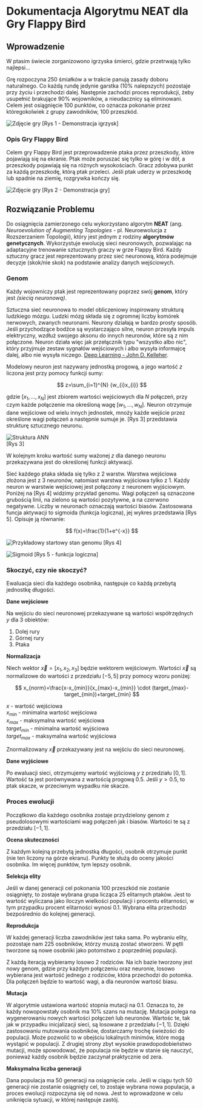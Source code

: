 # Dokumentacja Algorytmu NEAT dla Gry Flappy Bird

## Wprowadzenie

W ptasim świecie zorganizowono igrzyska śmierci, gdzie przetrwają tylko najlepsi...

Grę rozpoczyna $250$ śmiałków a w trakcie panują zasady doboru naturalnego. Co każdą rundę jedynie garstka ($10$% nalepszych) pozostaje przy życiu i przechodzi dalej. Następnie zachodzi proces reprodukcji, żeby usupełnić brakujące $90$% wojowników, a nieudacznicy są eliminowani. Celem jest osiągnięcie $100$ punktów, co oznacza pokonanie przez któregokolwiek z grupy zawodników, $100$ przeszkód.

![Zdjęcie gry](game2.png)
[Rys 1 - Demonstracja igrzysk]

### Opis Gry Flappy Bird

Celem gry Flappy Bird jest przeprowadzenie ptaka przez przeszkody, które pojawiają się na ekranie. Ptak może poruszać się tylko w górę i w dół, a przeszkody pojawiają się na różnych wysokościach. Gracz zdobywa punkt za każdą przeszkodę, którą ptak przeleci. Jeśli ptak uderzy w przeszkodę lub spadnie na ziemię, rozgrywka kończy się. 

![Zdjęcie gry](game1.png)
[Rys 2 - Demonstracja gry]

## Rozwiązanie Problemu

Do osiągnięcia zamierzonego celu wykorzystano algorytm **NEAT** (ang. *Neuroevolution of Augmenting Topologies* - pl. Neuroewolucja z Rozszerzaniem Topologii), który jest jednym z rodziny **algorytmów genetycznych**. Wykorzystuje ewolucję sieci neuronowych, pozwalając na adaptacyjne trenowanie sztucznych graczy w grze Flappy Bird. Każdy sztuczny gracz jest reprezentowany przez sieć neuronową, która podejmuje decyzje (skok/nie skok) na podstawie analizy danych wejściowych.

### Genom

Każdy wojowniczy ptak jest reprezentowany poprzez swój **genom**, który jest *(siecią neuronową)*. 

Sztuczna sieć neuronowa to model obliczeniowy inspirowany strukturą ludzkiego mózgu. Ludzki mózg składa się z ogromnej liczby komórek nerwowych, zwanych neuronami. Neurony działają w bardzo prosty sposób. Jeśli przychodzące bodźce są wystarczająco silne, neuron przesyła impuls elektryczny, wzdłuż swojego aksonu do innych neuronów, które są z nim połączone. Neuron działa więc jak przełącznik typu "wszystko albo nic", który przyjmuje zestaw sygnałów wejściowych i albo wysyła informajcę dalej, albo nie wysyła niczego. [Deep Learning - John D. Kelleher](). 

Modelowy neuron jest nazywany jednostką progową, a jego wartość $z$ liczona jest przy pomocy funkcji sumy:

$$
z=\sum_{i=1}^{N} {w_{i}x_{i}}
$$

gdzie $[x_{1},\dots,x_{N}]$ jest zbiorem wartości wejściowych dla $N$ połączeń, przy czym każde połączenie ma określoną wagę $[w_{1},\dots,w_{N}]$. Neuron otrzymuje dane wejściowe od wielu innych jednostek, mnoży każde wejście przez określone wagi połączeń a następnie sumuje je. [Rys 3] przedstawia strukturę sztucznego neuronu.

![Struktura ANN](ann.png)  
[Rys 3]

W kolejnym kroku wartość sumy ważonej $z$ dla danego neuronu przekazywana jest do określonej funkcji aktywacji. 

Sieć każdego ptaka składa się tylko z 2 warstw. Warstwa wejściowa złożona jest z 3 neuronów, natomiast warstwa wyjściowa tylko z 1. Każdy neuron w warstwie wejściowej jest połączony z neuronem wyjściowym. Poniżej na [Rys 4] widzimy przykład genomu. Wagi połączeń są oznaczone grubością linii, na zielono są wartości pozytywne, a na czerwono negatywne. Liczby w neuronach oznaczają wartości biasów. Zastosowana funcja aktywacji to sigmoida (funkcja logiczna), jej wykres przedstawia [Rys 5]. Opisuje ją równanie:

$$
f(x)=\frac{1}{1+e^{-x}}
$$

![Przykładowy startowy stan genomu](image.png)
[Rys 4]

![Sigmoid](sigmoid.png)
[Rys 5 - funkcja logiczna]

### Skoczyć, czy nie skoczyć?

Ewaluacja sieci dla każdego osobnika, następuje co każdą przebytą jednostkę długości. 

**Dane wejściowe**

Na wejściu do sieci neuronowej przekazywane są wartości współrzędnych $y$ dla 3 obiektów:

1. Dolej rury
2. Górnej rury
3. Ptaka

**Normalizacja**

Niech wektor $\vec{x} = [x_{1}, x_{2}, x_{3}]$ będzie wektorem wejściowym. Wartości $\vec{x}$ są normalizowe do wartości z przedziału $[-5, 5]$ przy pomocy wzoru poniżej:

$$
x_{norm}=\frac{x-x_{min}}{x_{max}-x_{min}} \cdot (target_{max}-target_{min})+target_{min}
$$

$x$ - wartość wejściowa  
$x_{min}$ - minimalna wartość wejściowa  
$x_{max}$ - maksymalna wartość wejściowa  
$target_{min}$ - minimalna wartość wyjściowa  
$target_{max}$ - maksymalna wartość wyjściowa

Znormalizowany $\vec{x}$ przekazywany jest na wejściu do sieci neuronowej. 

**Dane wyjściowe**

Po ewaluacji sieci, otrzymujemy wartość wyjściową $y$ z przedziału $[0, 1]$. Wartość ta jest porównywana z wartością progową $0.5$. Jeśli $y > 0.5$, to ptak skacze, w przeciwnym wypadku nie skacze.

### Proces ewolucji

Początkowo dla każdego osobnika zostaje przydzielony genom z pseudolosowymi wartościami wag połączeń jak i biasów. Wartości te są z przedziału $[-1,1]$. 

**Ocena skuteczności**

Z każdym kolejną przebytą jednostką długości, osobnik otrzymuje punkt (nie ten liczony na górze ekranu). Punkty te służą do oceny jakości osobnika. Im więcej punktów, tym lepszy osobnik. 

**Selekcja elity**

Jeśli w danej generacji cel pokonania $100$ przeszkód nie zostanie osiągnięty, to zostaje wybrana grupa licząca $25$ elitarnych ptaków. Jest to wartość wyliczana jako iloczyn wielkości populacji i procentu elitarności, w tym przypadku procent elitarności wynosi $0.1$. Wybrana elita przechodzi bezpośrednio do kolejnej generacji. 

**Reprodukcja**

W każdej generacji liczba zawodników jest taka sama. Po wybraniu elity, pozostaje nam $225$ osobników, którzy muszą zostać stworzeni. W pętli tworzone są nowe osobniki jako potomstwo z poprzedniej populacji.

Z każdą iteracją wybieramy losowo 2 rodziców. Na ich bazie tworzony jest nowy genom, gdzie przy każdym połączeniu oraz neuronie, losowo wybierana jest wartość jednego z rodziców, która przechodzi do potomka. Dla połączeń będzie to wartość wagi, a dla neuronów wartość biasu.

**Mutacja**

W algorytmie ustawiona wartość stopnia mutacji na $0.1$. Oznacza to, że każdy nowopowstały osobnik ma $10$% szans na mutację. Mutacja polega na wygenerowaniu nowych  wartości połączeń lub neuronów. Wartośc te, tak jak w przypadku inicjalizacji sieci, są losowane z przedziału $[-1,1]$. Dzięki zastosowaniu mutowania osobników, dostarczamy trochę świeżości do populacji. Może pozwolić to w obejściu lokalnych minimów, które mogą wystąpić w populacji. Z drugiej strony zbyt wysokie prawdopodobieństwo mutacji, może spowodować, że populacja nie będzie w stanie się nauczyć, ponieważ każdy osobnik będzie zaczynał praktycznie od zera.

**Maksymalna liczba generacji**

Dana populacja ma $50$ generacji na osiągnięcie celu. Jeśli w ciągu tych $50$ generacji nie zostanie osiągnięty cel, to zostaje wybrana nowa populacja, a proces ewolucji rozpoczyna się od nowa. Jest to wprowadzone w celu uniknięcia sytuacji, w której następuje zastój.

<!-- 
1. Dorobić wykres z osiągnięciami populacji 
    X - numer generacji
    Y - liczba punktów (score na ekranie)

2. Podsumowanie dokumentacji

3. Poprawić schemat sieci, dodać przekazanie do funkcji aktywacji

-->